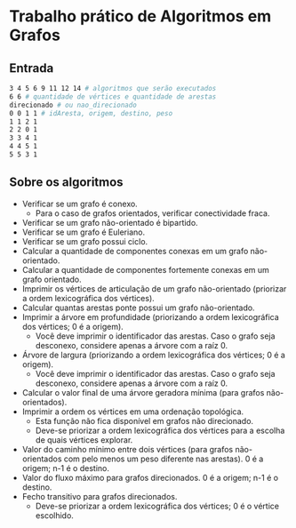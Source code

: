 # Trabalho prático de Algoritmos em Grafos

## Entrada

```bash
3 4 5 6 9 11 12 14 # algoritmos que serão executados
6 6 # quantidade de vértices e quantidade de arestas
direcionado # ou nao_direcionado
0 0 1 1 # idAresta, origem, destino, peso
1 1 2 1
2 2 0 1
3 3 4 1
4 4 5 1
5 5 3 1
```

## Sobre os algoritmos

- Verificar se um grafo é conexo. 
    - Para o caso de grafos orientados, verificar conectividade fraca. 
- Verificar se um grafo não-orientado é bipartido. 
- Verificar se um grafo é Euleriano. 
- Verificar se um grafo possui ciclo. 
- Calcular a quantidade de componentes conexas em um grafo não-orientado. 
- Calcular a quantidade de componentes fortemente conexas em um grafo orientado. 
- Imprimir os vértices de articulação de um grafo não-orientado (priorizar a ordem lexicográfica dos vértices).  
- Calcular quantas arestas ponte possui um grafo não-orientado.  
- Imprimir a árvore em profundidade (priorizando a ordem lexicográfica dos vértices; 0 é a origem).  
    - Você deve imprimir o identificador das arestas. Caso o grafo seja desconexo, considere apenas a árvore com a raíz 0. 
- Árvore de largura (priorizando a ordem lexicográfica dos vértices; 0 é a origem).  
    - Você deve imprimir o identificador das arestas. Caso o grafo seja desconexo, considere apenas a árvore com a raíz 0.  
- Calcular o valor final de uma árvore geradora mínima (para grafos não-orientados).  
- Imprimir a ordem os vértices em uma ordenação topológica. 
    - Esta função não fica disponível em grafos não direcionado. 
    - Deve-se priorizar a ordem lexicográfica dos vértices para a escolha de quais vértices explorar. 
- Valor do caminho mínimo entre dois vértices (para grafos não-orientados com pelo menos um peso diferente nas arestas). 0 é a origem; n-1 é o destino. 
- Valor do fluxo máximo para grafos direcionados.   0 é a origem; n-1 é o destino. 
- Fecho transitivo para grafos direcionados. 
    - Deve-se priorizar a ordem lexicográfica dos vértices; 0 é o vértice escolhido.
